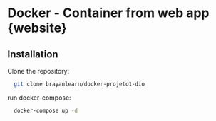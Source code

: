 # Docker -  Container from web app {website}

## Installation

Clone the repository:

```bash
  git clone brayanlearn/docker-projeto1-dio

```

run docker-compose:

```bash
  docker-compose up -d

```
